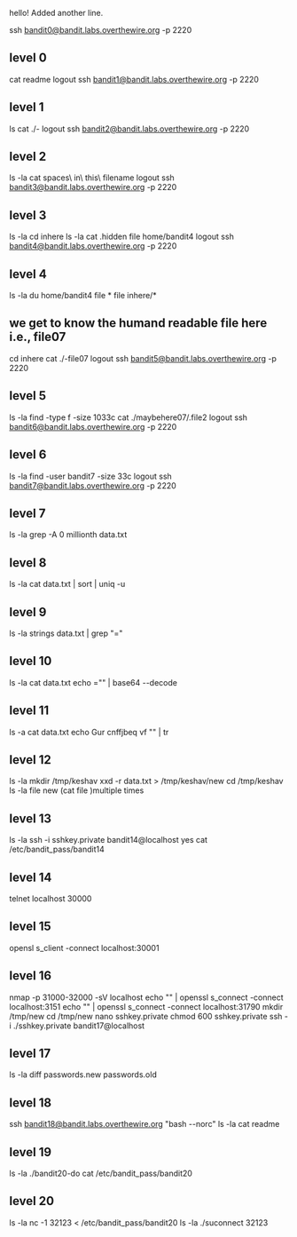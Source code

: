   hello! 
  Added another line.

  ssh bandit0@bandit.labs.overthewire.org -p 2220

## level 0 

  cat readme
  logout
  ssh bandit1@bandit.labs.overthewire.org -p 2220

## level 1

  ls
  cat ./-
  logout
  ssh bandit2@bandit.labs.overthewire.org -p 2220

## level 2

  ls -la
  cat spaces\ in\ this\ filename
  logout
  ssh bandit3@bandit.labs.overthewire.org -p 2220

## level 3 

  ls -la
  cd inhere
  ls -la
  cat .hidden
  file home/bandit4
  logout
  ssh bandit4@bandit.labs.overthewire.org -p 2220

## level 4

  ls -la
  du home/bandit4 
  file *
  file inhere/*
## we get to know the humand readable file here i.e., file07
  cd inhere
  cat ./-file07
  logout
  ssh bandit5@bandit.labs.overthewire.org -p 2220

## level 5

  ls -la
  find -type f -size 1033c
  cat ./maybehere07/.file2
  logout
  ssh bandit6@bandit.labs.overthewire.org -p 2220

## level 6 

  ls -la
  find -user bandit7 -size 33c
  logout
  ssh bandit7@bandit.labs.overthewire.org -p 2220

## level 7 

  ls -la
  grep -A 0 millionth data.txt

## level 8

  ls -la
  cat data.txt | sort | uniq -u

## level 9

  ls -la
  strings data.txt | grep "="

## level 10 

  ls -la 
  cat data.txt 
  echo ="" | base64 --decode
 
## level 11 

  ls -a
  cat data.txt
  echo Gur cnffjbeq vf "" | tr 

## level 12 

  ls -la
  mkdir /tmp/keshav
  xxd -r data.txt > /tmp/keshav/new
  cd /tmp/keshav
  ls -la
  file new
  (cat file )multiple times
  
## level 13

  ls -la 
  ssh -i sshkey.private bandit14@localhost
  yes
  cat /etc/bandit_pass/bandit14

## level 14

  telnet localhost 30000

## level 15

  opensl s_client -connect localhost:30001

## level 16

  nmap -p 31000-32000 -sV localhost
  echo "" | openssl s_connect -connect localhost:3151
  echo "" | openssl s_connect -connect localhost:31790
  mkdir /tmp/new
  cd /tmp/new
  nano sshkey.private
  chmod 600 sshkey.private
  ssh -i ./sshkey.private bandit17@localhost

## level 17

  ls -la
  diff passwords.new passwords.old

## level 18

 ssh bandit18@bandit.labs.overthewire.org "bash --norc"
 ls -la
 cat readme

## level 19

 ls -la
 ./bandit20-do 
 cat /etc/bandit_pass/bandit20

## level 20

  ls -la
  nc -1 32123 < /etc/bandit_pass/bandit20
  ls -la
  ./suconnect 32123

